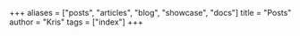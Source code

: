 +++
aliases = ["posts", "articles", "blog", "showcase", "docs"]
title = "Posts"
author = "Kris"
tags = ["index"]
+++


